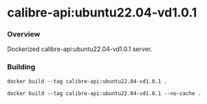 # calibre-api:ubuntu22.04-vd1.0.1

### Overview

Dockerized calibre-api:ubuntu22.04-vd1.0.1 server.


### Building

```
docker build --tag calibre-api:ubuntu22.04-vd1.0.1 .
```

```
docker build --tag calibre-api:ubuntu22.04-vd1.0.1 --no-cache .
```
